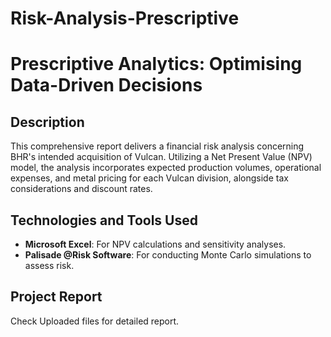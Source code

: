 # Risk-Analysis-Prescriptive
<h1>Prescriptive Analytics: Optimising Data-Driven Decisions</h1>


<h2>Description</h2>
This comprehensive report delivers a financial risk analysis concerning BHR's intended acquisition of Vulcan. Utilizing a Net Present Value (NPV) model, the analysis incorporates expected production volumes, operational expenses, and metal pricing for each Vulcan division, alongside tax considerations and discount rates.

<h2>Technologies and Tools Used</h2>

- <b>Microsoft Excel</b>: For NPV calculations and sensitivity analyses.
- <b>Palisade @Risk Software</b>: For conducting Monte Carlo simulations to assess risk.

<h2>Project Report</h2>
Check Uploaded files for detailed report.

